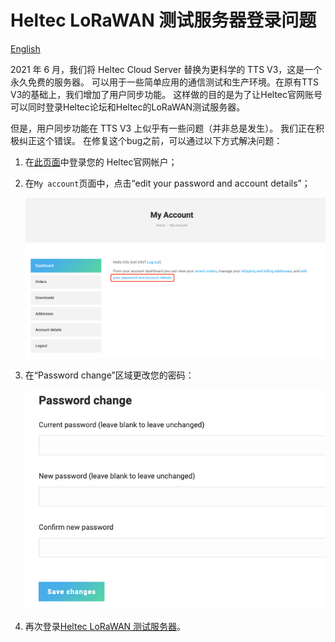 # Heltec LoRaWAN 测试服务器登录问题

[English](https://heltec-automation-docs.readthedocs.io/en/latest/general/tts_v3_login_issue.html)

2021 年 6 月，我们将 Heltec Cloud Server 替换为更科学的 TTS V3，这是一个永久免费的服务器。 可以用于一些简单应用的通信测试和生产环境。在原有TTS V3的基础上，我们增加了用户同步功能。 这样做的目的是为了让Heltec官网账号可以同时登录Heltec论坛和Heltec的LoRaWAN测试服务器。

但是，用户同步功能在 TTS V3 上似乎有一些问题（并非总是发生）。 我们正在积极纠正这个错误。 在修复这个bug之前，可以通过以下方式解决问题：

1. 在[此页面](https://heltec.org/my-account/)中登录您的 Heltec官网帐户；

2. 在`My account`页面中，点击“edit your password and account details”；

   ![](img/tts_v3_login_issue/01.png)

3. 在“Password change”区域更改您的密码：

   ![](img/tts_v3_login_issue/02.png)

4. 再次登录[Heltec LoRaWAN 测试服务器](https://lora.heltec.org/)。
